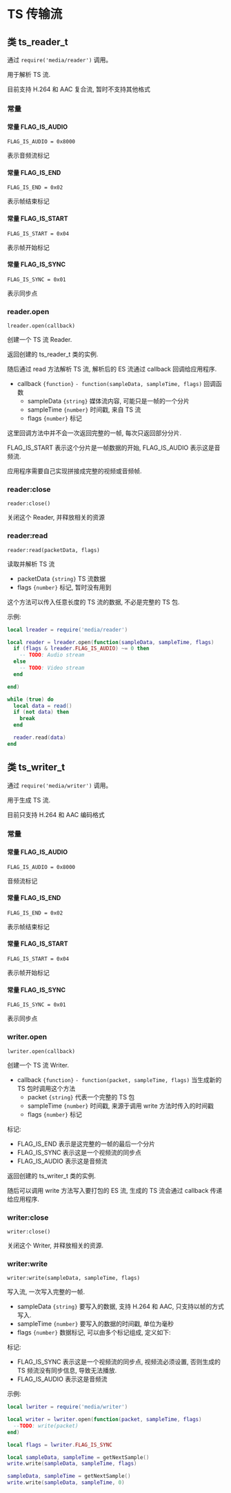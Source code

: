 # TS 传输流

## 类 ts_reader_t

通过 `require('media/reader')` 调用。

用于解析 TS 流.

目前支持 H.264 和 AAC 复合流, 暂时不支持其他格式

### 常量

#### 常量 FLAG_IS_AUDIO

    FLAG_IS_AUDIO = 0x8000

表示音频流标记

#### 常量 FLAG_IS_END

    FLAG_IS_END = 0x02

表示帧结束标记

#### 常量 FLAG_IS_START

    FLAG_IS_START = 0x04

表示帧开始标记

#### 常量 FLAG_IS_SYNC

    FLAG_IS_SYNC = 0x01

表示同步点

### reader.open

    lreader.open(callback)

创建一个 TS 流 Reader.

返回创建的 ts_reader_t 类的实例.

随后通过 read 方法解析 TS 流, 解析后的 ES 流通过 callback 回调给应用程序.

- callback `{function}` `- function(sampleData, sampleTime, flags)` 回调函数
  - sampleData `{string}` 媒体流内容, 可能只是一帧的一个分片
  - sampleTime `{number}` 时间戳, 来自 TS 流
  - flags `{number}` 标记

这里回调方法中并不会一次返回完整的一帧, 每次只返回部分分片.

FLAG_IS_START 表示这个分片是一帧数据的开始, FLAG_IS_AUDIO 表示这是音频流.

应用程序需要自己实现拼接成完整的视频或音频帧.

### reader:close

    reader:close()

关闭这个 Reader, 并释放相关的资源

### reader:read

    reader:read(packetData, flags)

读取并解析 TS 流

- packetData `{string}` TS 流数据
- flags `{number}` 标记, 暂时没有用到

这个方法可以传入任意长度的 TS 流的数据, 不必是完整的 TS 包.

示例:

```lua
local lreader = require('media/reader')

local reader = lreader.open(function(sampleData, sampleTime, flags)
  if (flags & lreader.FLAG_IS_AUDIO) ~= 0 then
    -- TODO: Audio stream
  else
    -- TODO: Video stream
  end

end)

while (true) do
  local data = read()
  if (not data) then
    break
  end

  reader.read(data)
end

```

## 类 ts_writer_t

通过 `require('media/writer')` 调用。

用于生成 TS 流.

目前只支持 H.264 和 AAC 编码格式

### 常量

#### 常量 FLAG_IS_AUDIO

    FLAG_IS_AUDIO = 0x8000

音频流标记

#### 常量 FLAG_IS_END

    FLAG_IS_END = 0x02

表示帧结束标记

#### 常量 FLAG_IS_START

    FLAG_IS_START = 0x04

表示帧开始标记

#### 常量 FLAG_IS_SYNC

    FLAG_IS_SYNC = 0x01

表示同步点

### writer.open

    lwriter.open(callback)

创建一个 TS 流 Writer.

- callback `{function}` `- function(packet, sampleTime, flags)` 当生成新的 TS 包时调用这个方法
  - packet `{string}` 代表一个完整的 TS 包
  - sampleTime `{number}` 时间戳, 来源于调用 write 方法时传入的时间戳
  - flags `{number}` 标记

标记:

- FLAG_IS_END 表示是这完整的一帧的最后一个分片
- FLAG_IS_SYNC 表示这是一个视频流的同步点
- FLAG_IS_AUDIO 表示这是音频流

返回创建的 ts_writer_t 类的实例.

随后可以调用 write 方法写入要打包的 ES 流, 生成的 TS 流会通过 callback 传递给应用程序.

### writer:close

    writer:close()

关闭这个 Writer, 并释放相关的资源.

### writer:write

    writer:write(sampleData, sampleTime, flags)

写入流, 一次写入完整的一帧.

- sampleData `{string}` 要写入的数据, 支持 H.264 和 AAC, 只支持以帧的方式写入.
- sampleTime `{number}` 要写入的数据的时间戳, 单位为毫秒
- flags `{number}` 数据标记, 可以由多个标记组成, 定义如下:

标记:

- FLAG_IS_SYNC 表示这是一个视频流的同步点, 视频流必须设置, 否则生成的 TS 频流没有同步信息, 导致无法播放.
- FLAG_IS_AUDIO 表示这是音频流

示例:

```lua
local lwriter = require('media/writer')

local writer = lwriter.open(function(packet, sampleTime, flags)
  --TODO: write(packet)
end)

local flags = lwriter.FLAG_IS_SYNC

local sampleData, sampleTime = getNextSample()
write.write(sampleData, sampleTime, flags)

sampleData, sampleTime = getNextSample()
write.write(sampleData, sampleTime, 0)

```
